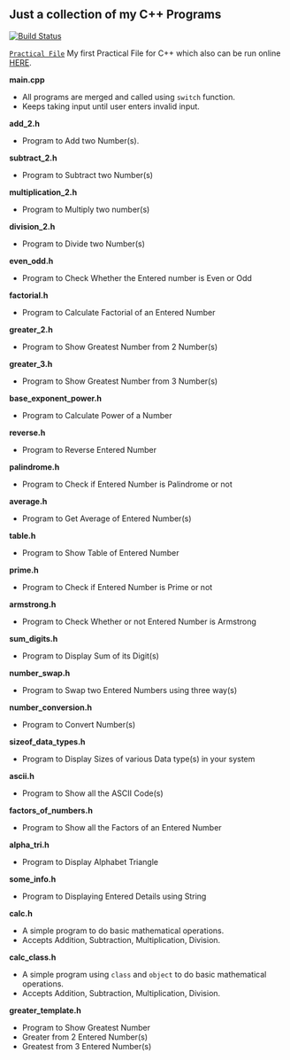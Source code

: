 Just a collection of my C++ Programs
---

[![Build Status](https://travis-ci.org/crazyuploader/CPP.svg?branch=master)](https://travis-ci.org/crazyuploader/CPP)

[`Practical File`](/Practical_File) My first Practical File for C++ which also can be run online [HERE](https://practicalcpp.jugalkishore.repl.run/).

<b>main.cpp</b>
* All programs are merged and called using `switch` function.
* Keeps taking input until user enters invalid input.

<b>add_2.h</b>
* Program to Add two Number(s).

<b>subtract_2.h</b>
* Program to Subtract two Number(s)

<b>multiplication_2.h</b>
* Program to Multiply two number(s)

<b>division_2.h</b>
* Program to Divide two Number(s)

<b>even_odd.h</b>
* Program to Check Whether the Entered number is Even or Odd

<b>factorial.h</b>
* Program to Calculate Factorial of an Entered Number

<b>greater_2.h</b>
* Program to Show Greatest Number from 2 Number(s)

<b>greater_3.h</b>
* Program to Show Greatest Number from 3 Number(s)

<b>base_exponent_power.h</b>
* Program to Calculate Power of a Number

<b>reverse.h</b>
* Program to Reverse Entered Number

<b>palindrome.h</b>
* Program to Check if Entered Number is Palindrome or not

<b>average.h</b>
* Program to Get Average of Entered Number(s)

<b>table.h</b>
* Program to Show Table of Entered Number

<b>prime.h</b>
* Program to Check if Entered Number is Prime or not

<b>armstrong.h</b>
* Program to Check Whether or not Entered Number is Armstrong

<b>sum_digits.h</b>
* Program to Display Sum of its Digit(s)

<b>number_swap.h</b>
* Program to Swap two Entered Numbers using three way(s)

<b>number_conversion.h</b>
* Program to Convert Number(s)

<b>sizeof_data_types.h</b>
* Program to Display Sizes of various Data type(s) in your system

<b>ascii.h</b>
* Program to Show all the ASCII Code(s)

<b>factors_of_numbers.h</b>
* Program to Show all the Factors of an Entered Number

<b>alpha_tri.h</b>
* Program to Display Alphabet Triangle

<b>some_info.h</b>
* Program to Displaying Entered Details using String

<b>calc.h</b>
* A simple program to do basic mathematical operations.
* Accepts Addition, Subtraction, Multiplication, Division.

<b>calc_class.h</b>
* A simple program using `class` and `object` to do basic mathematical operations.
* Accepts Addition, Subtraction, Multiplication, Division.

<b>greater_template.h</b>
* Program to Show Greatest Number
* Greater from 2 Entered Number(s)
* Greatest from 3 Entered Number(s)
